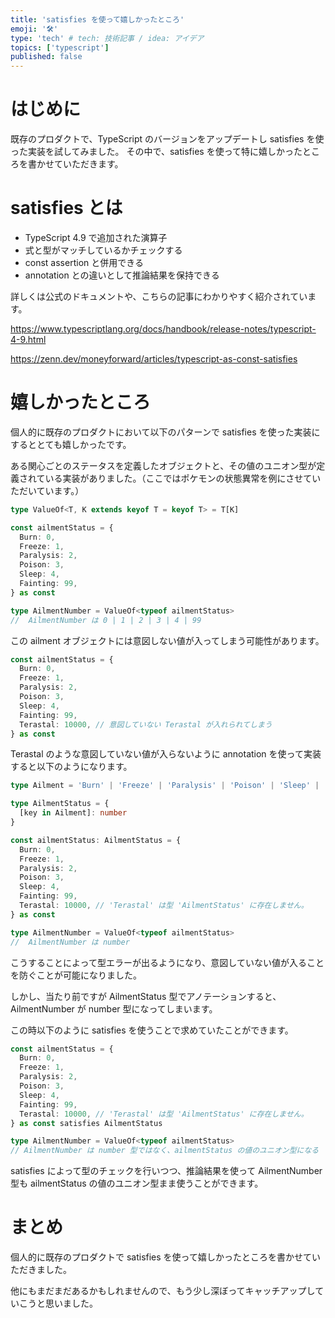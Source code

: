 ```yaml
---
title: 'satisfies を使って嬉しかったところ'
emoji: '🛠️'
type: 'tech' # tech: 技術記事 / idea: アイデア
topics: ['typescript']
published: false
---
```


# はじめに

既存のプロダクトで、TypeScript のバージョンをアップデートし satisfies を使った実装を試してみました。
その中で、satisfies を使って特に嬉しかったところを書かせていただきます。

# satisfies とは

- TypeScript 4.9 で追加された演算子
- 式と型がマッチしているかチェックする
- const assertion と併用できる
- annotation との違いとして推論結果を保持できる

詳しくは公式のドキュメントや、こちらの記事にわかりやすく紹介されています。

https://www.typescriptlang.org/docs/handbook/release-notes/typescript-4-9.html

https://zenn.dev/moneyforward/articles/typescript-as-const-satisfies

# 嬉しかったところ

個人的に既存のプロダクトにおいて以下のパターンで satisfies を使った実装にするととても嬉しかったです。

ある関心ごとのステータスを定義したオブジェクトと、その値のユニオン型が定義されている実装がありました。（ここではポケモンの状態異常を例にさせていただいています。）

```ts
type ValueOf<T, K extends keyof T = keyof T> = T[K]

const ailmentStatus = {
  Burn: 0,
  Freeze: 1,
  Paralysis: 2,
  Poison: 3,
  Sleep: 4,
  Fainting: 99,
} as const

type AilmentNumber = ValueOf<typeof ailmentStatus>
//  AilmentNumber は 0 | 1 | 2 | 3 | 4 | 99
```

この ailment オブジェクトには意図しない値が入ってしまう可能性があります。

```ts
const ailmentStatus = {
  Burn: 0,
  Freeze: 1,
  Paralysis: 2,
  Poison: 3,
  Sleep: 4,
  Fainting: 99,
  Terastal: 10000, // 意図していない Terastal が入れられてしまう
} as const
```

Terastal のような意図していない値が入らないように annotation を使って実装すると以下のようになります。

```ts
type Ailment = 'Burn' | 'Freeze' | 'Paralysis' | 'Poison' | 'Sleep' | 'Fainting'

type AilmentStatus = {
  [key in Ailment]: number
}

const ailmentStatus: AilmentStatus = {
  Burn: 0,
  Freeze: 1,
  Paralysis: 2,
  Poison: 3,
  Sleep: 4,
  Fainting: 99,
  Terastal: 10000, // 'Terastal' は型 'AilmentStatus' に存在しません。
} as const

type AilmentNumber = ValueOf<typeof ailmentStatus>
//  AilmentNumber は number
```

こうすることによって型エラーが出るようになり、意図していない値が入ることを防ぐことが可能になりました。

しかし、当たり前ですが AilmentStatus 型でアノテーションすると、AilmentNumber が number 型になってしまいます。

この時以下のように satisfies を使うことで求めていたことができます。

```ts
const ailmentStatus = {
  Burn: 0,
  Freeze: 1,
  Paralysis: 2,
  Poison: 3,
  Sleep: 4,
  Fainting: 99,
  Terastal: 10000, // 'Terastal' は型 'AilmentStatus' に存在しません。
} as const satisfies AilmentStatus

type AilmentNumber = ValueOf<typeof ailmentStatus>
// AilmentNumber は number 型ではなく、ailmentStatus の値のユニオン型になる
```

satisfies によって型のチェックを行いつつ、推論結果を使って AilmentNumber 型も ailmentStatus の値のユニオン型まま使うことができます。

# まとめ

個人的に既存のプロダクトで satisfies を使って嬉しかったところを書かせていただきました。

他にもまだまだあるかもしれませんので、もう少し深ぼってキャッチアップしていこうと思いました。


